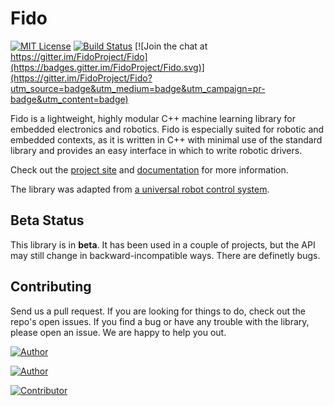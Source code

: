 # Fido

[![MIT License](https://img.shields.io/github/license/mashape/apistatus.svg?maxAge=2592000)](https://opensource.org/licenses/MIT)
[![Build Status](https://travis-ci.org/FidoProject/Fido.svg?branch=master)](https://travis-ci.org/FidoProject/Fido/)
[![Join the chat at https://gitter.im/FidoProject/Fido](https://badges.gitter.im/FidoProject/Fido.svg)](https://gitter.im/FidoProject/Fido?utm_source=badge&utm_medium=badge&utm_campaign=pr-badge&utm_content=badge)

Fido is a lightweight, highly modular C++ machine learning library for embedded electronics and robotics. Fido is especially suited for robotic and embedded contexts, as it is written in C++ with minimal use of the standard library and provides an easy interface in which to write robotic drivers.

Check out the [project site](http://fidoproject.github.io/) and [documentation](http://fidoproject.github.io/docs/html/) for more information.

The library was adapted from [a universal robot control system](https://github.com/FidoProject/Research).

## Beta Status

This library is in **beta**. It has been used in a couple of projects, but the API may still change in backward-incompatible ways. There are definetly bugs.

## Contributing

Send us a pull request. If you are looking for things to do, check out the repo's open issues. If you find a bug or have any trouble with the library, please open an issue. We are happy to help you out.

[![Author](http://wsbadge.herokuapp.com/badge/Author-Michael_Truell-red.svg)](https://github.com/truell20)

[![Author](http://wsbadge.herokuapp.com/badge/Author-Joshua_Gruenstein-red.svg)](https://github.com/joshuagruenstein)

[![Contributor](http://wsbadge.herokuapp.com/badge/Contributor-Henry_Wildermuth-blue.svg)](https://github.com/FlyingGraysons)
